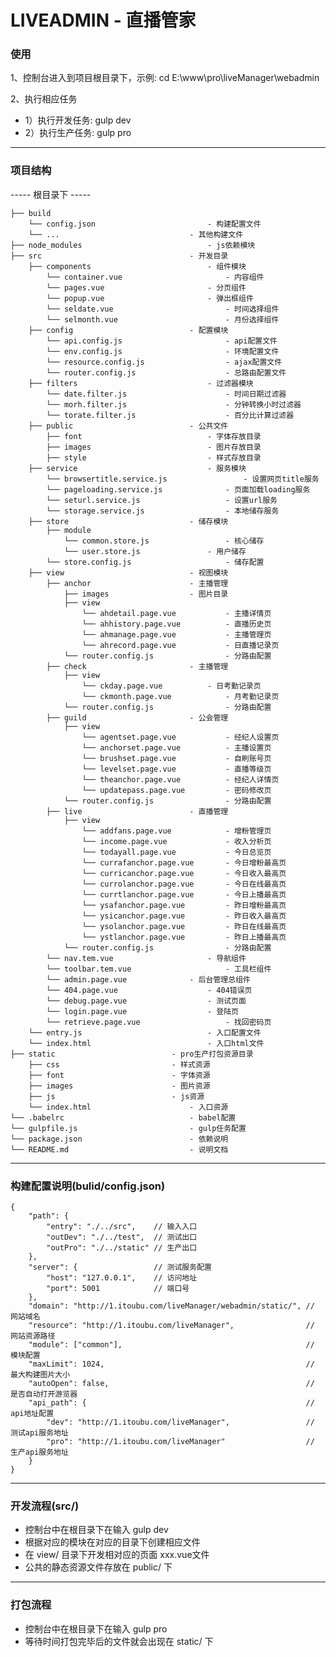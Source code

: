 # LIVEADMIN - 直播管家
### 使用
1、控制台进入到项目根目录下，示例: cd E:\www\pro\liveManager\webadmin

2、执行相应任务
* 1）执行开发任务: gulp dev
* 2）执行生产任务: gulp pro

---
### 项目结构
----- 根目录下 -----

    ├── build
        └── config.json 						- 构建配置文件
        └── ... 							- 其他构建文件
    ├── node_modules 							- js依赖模块
    ├── src 								- 开发目录
        ├── components 							- 组件模块
            └── container.vue 						- 内容组件
            └── pages.vue 						- 分页组件
            └── popup.vue 						- 弹出框组件
            └── seldate.vue 						- 时间选择组件
            └── selmonth.vue 						- 月份选择组件
        ├── config 							- 配置模块
            └── api.config.js 						- api配置文件
            └── env.config.js 						- 环境配置文件
            └── resource.config.js 					- ajax配置文件
            └── router.config.js 					- 总路由配置文件
        ├── filters 							- 过滤器模块
            └── date.filter.js 						- 时间日期过滤器
            └── morh.filter.js 						- 分钟转换小时过滤器
            └── torate.filter.js 					- 百分比计算过滤器
        ├── public 							- 公共文件
            ├── font 							- 字体存放目录
            ├── images 							- 图片存放目录
            ├── style 							- 样式存放目录
        ├── service 							- 服务模块
        	└── browsertitle.service.js 				- 设置网页title服务
        	└── pageloading.service.js 				- 页面加载loading服务
        	└── seturl.service.js 					- 设置url服务
        	└── storage.service.js 					- 本地储存服务
        ├── store 							- 储存模块
        	├── module
        		└── common.store.js 				- 核心储存
        		└── user.store.js 				- 用户储存
        	└── store.config.js 					- 储存配置
        ├── view 							- 视图模块
        	├── anchor 						- 主播管理
        		├── images 					- 图片目录
        		├── view
        			└── ahdetail.page.vue 			- 主播详情页
        			└── ahhistory.page.vue 			- 直播历史页
        			└── ahmanage.page.vue 			- 主播管理页
        			└── ahrecord.page.vue 			- 日直播记录页
        		└── router.config.js 				- 分路由配置
        	├── check 						- 主播管理
        		├── view
        			└── ckday.page.vue 			- 日考勤记录页
        			└── ckmonth.page.vue 			- 月考勤记录页
        		└── router.config.js 				- 分路由配置
        	├── guild 						- 公会管理
        		├── view
        			└── agentset.page.vue 			- 经纪人设置页
        			└── anchorset.page.vue 			- 主播设置页
        			└── brushset.page.vue 			- 自刷账号页
        			└── levelset.page.vue 			- 直播等级页
        			└── theanchor.page.vue 			- 经纪人详情页
        			└── updatepass.page.vue 		- 密码修改页
        		└── router.config.js 				- 分路由配置
        	├── live 						- 直播管理
        		├── view
        			└── addfans.page.vue 			- 增粉管理页
        			└── income.page.vue 			- 收入分析页
        			└── todayall.page.vue 			- 今日总览页
        			└── currafanchor.page.vue 		- 今日增粉最高页
        			└── curricanchor.page.vue 		- 今日收入最高页
        			└── currolanchor.page.vue 		- 今日在线最高页
        			└── currtlanchor.page.vue 		- 今日上播最高页
        			└── ysafanchor.page.vue 		- 昨日增粉最高页
        			└── ysicanchor.page.vue 		- 昨日收入最高页
        			└── ysolanchor.page.vue 		- 昨日在线最高页
        			└── ystlanchor.page.vue 		- 昨日上播最高页
        		└── router.config.js 				- 分路由配置
        	└── nav.tem.vue 					- 导航组件
        	└── toolbar.tem.vue 					- 工具栏组件
			└── admin.page.vue 				- 后台管理总组件
        	└── 404.page.vue 					- 404错误页
        	└── debug.page.vue 					- 测试页面
        	└── login.page.vue 					- 登陆页
        	└── retrieve.page.vue 					- 找回密码页
        └── entry.js 							- 入口配置文件
        └── index.html  						- 入口html文件
	├── static 							- pro生产打包资源目录
		├── css 						- 样式资源
		├── font 						- 字体资源
		├── images 						- 图片资源
		├── js 							- js资源
		└── index.html 						- 入口资源
	└── .babelrc 							- babel配置
	└── gulpfile.js 						- gulp任务配置
	└── package.json 						- 依赖说明
	└── README.md 							- 说明文档
	
---
### 构建配置说明(bulid/config.json)

	{
	    "path": {
	        "entry": "./../src",    // 输入入口
	        "outDev": "./../test",  // 测试出口
	        "outPro": "./../static" // 生产出口
	    },
	    "server": {					// 测试服务配置
	        "host": "127.0.0.1",	// 访问地址
	        "port": 5001			// 端口号
	    },
	    "domain": "http://1.itoubu.com/liveManager/webadmin/static/", // 网站域名
	    "resource": "http://1.itoubu.com/liveManager",				  // 网站资源路径
	    "module": ["common"],										  // 模块配置
	    "maxLimit": 1024,											  // 最大构建图片大小
	    "autoOpen": false,											  // 是否自动打开游览器
	    "api_path": {												  // api地址配置
	        "dev": "http://1.itoubu.com/liveManager",				  // 测试api服务地址
	        "pro": "http://1.itoubu.com/liveManager"				  // 生产api服务地址
	    }
	}
	
---
### 开发流程(src/)
* 控制台中在根目录下在输入 gulp dev
* 根据对应的模块在对应的目录下创建相应文件
* 在 view/ 目录下开发相对应的页面 xxx.vue文件
* 公共的静态资源文件存放在 public/ 下

---
### 打包流程
* 控制台中在根目录下在输入 gulp pro
* 等待时间打包完毕后的文件就会出现在 static/ 下

